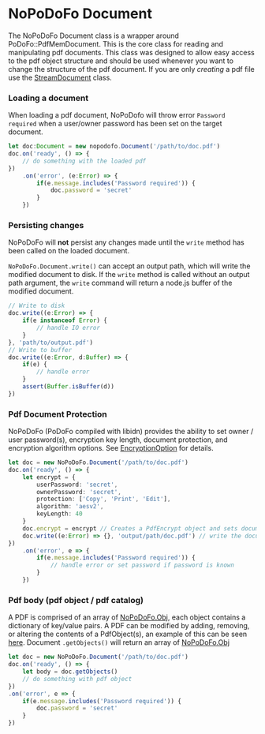 # NoPoDoFo Document

The NoPoDoFo Document class is a wrapper around PoDoFo::PdfMemDocument. This is the core class for reading and manipulating pdf documents.
This class was designed to allow easy access to the pdf object structure and should be used whenever you want to change the structure of
the pdf document. If you are only <i>creating</i> a pdf file use the [StreamDocument](https://github.com/corymickelson/NoPoDoFo/tree/master/guides/stream_document.md) class.

### Loading a document

When loading a pdf document, NoPoDofo will throw error `Password required` when a user/owner password has been set on the target document.
``` typescript
let doc:Document = new nopodofo.Document('/path/to/doc.pdf')
doc.on('ready', () => {
    // do something with the loaded pdf
})
    .on('error', (e:Error) => {
        if(e.message.includes('Password required')) {
            doc.password = 'secret'
        }
    })
```

### Persisting changes

NoPoDoFo will __not__ persist any changes made until the `write` method has been called on the loaded document.

`NoPoDoFo.Document.write()` can accept an output path, which will write the modified document to disk. If the `write` method is called without an output path argument, the `write` command will return a node.js buffer of the modified document.

``` typescript
// Write to disk
doc.write((e:Error) => {
    if(e instanceof Error) {
        // handle IO error
    }
}, 'path/to/output.pdf')
// Write to buffer
doc.write((e:Error, d:Buffer) => {
    if(e) {
        // handle error
    }
    assert(Buffer.isBuffer(d))
})
```

### Pdf Document Protection

NoPoDoFo (PoDoFo compiled with libidn) provides the ability to set owner / user password(s), encryption key length, document protection, and encryption algorithm options.
See [EncryptionOption](https://github.com/corymickelson/NoPoDoFo/blob/master/lib/encrypt.ts#L2-L8) for details. 
``` typescript
let doc = new NoPoDoFo.Document('/path/to/doc.pdf')
doc.on('ready', () => {
    let encrypt = {
        userPassword: 'secret',
        ownerPassword: 'secret',
        protection: ['Copy', 'Print', 'Edit'],
        algorithm: 'aesv2',
        keyLength: 40
    }
    doc.encrypt = encrypt // Creates a PdfEncrypt object and sets document encrypt to this object.
    doc.write((e:Error) => {}, 'output/path/doc.pdf') // write the document with new/updated encryption
})
    .on('error', e => {
        if(e.message.includes('Password required')) {
            // handle error or set password if password is known
        }
    })
```

### Pdf body (pdf object / pdf catalog)

A PDF is comprised of an array of [NoPoDoFo.Obj](obj.md), each object contains a dictionary of key/value pairs. A PDF can be modified by adding, removing, or altering the contents of a PdfObject(s), an example of this can be seen [here](https://github.com/corymickelson/nopodofo/blob/master/lib/page.spec.ts#L145-L190).
Document `.getObjects()` will return an array of [NoPoDoFo.Obj](https://corymickelson.github.io/NoPoDoFo/modules/_object_.html)

``` typescript
let doc = new NoPoDoFo.Document('/path/to/doc.pdf')
doc.on('ready', () => {
    let body = doc.getObjects()
    // do something with pdf object
})
.on('error', e => {
    if(e.message.includes('Password required')) {
        doc.password = 'secret'
    }
})
```
